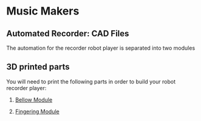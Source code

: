 # Music Makers

## Automated Recorder: CAD Files

The automation for the recorder robot player is separated into two modules

## 3D printed parts

You will need to print the following parts in order to build your robot recorder player:

1) [Bellow Module](Bellow%20Module) 

2) [Fingering Module](Fingering%20Module) 
